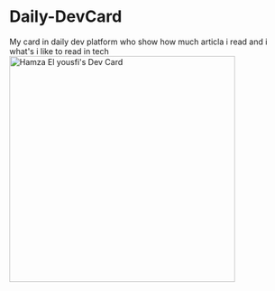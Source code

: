 # Daily-DevCard
My card in daily dev platform who show how much articla i read and i what's i like to read in tech
<a href="https://app.daily.dev/HamzaL3k"><img src="https://api.daily.dev/devcards/2e38e78ea6ab47f8a88bd5285288ff2f.png?r=iwp" width="400" alt="Hamza El yousfi's Dev Card"/></a>
